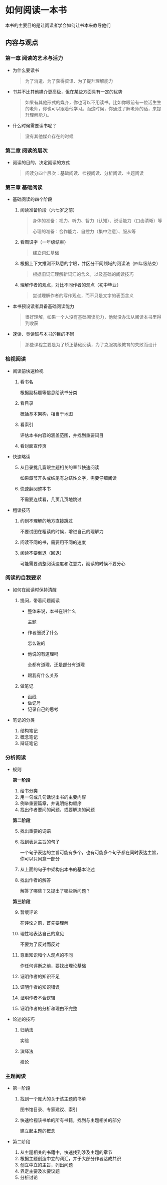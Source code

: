 # 如何阅读一本书

本书的主要目的是让阅读者学会如何让书本来教导他们

## 内容与观点

### 第一章 阅读的艺术与活力

- 为什么要读书

  > 为了消遣、为了获得资讯、为了提升理解能力

- 书并不比其他媒介更高级，但在某些方面具有一定的优势

  > 如果有其他形式的媒介，你也可以不用读书。比如你眼前有一位活生生的老师，你也可以跟着他学习。而这时候，你通过了解老师的话，来提升理解能力。

- 什么时候需要读书呢？

  > 没有其他媒介存在的时候

### 第二章 阅读的层次

- 阅读的目的，决定阅读的方式

  > 阅读分四个层次：基础阅读、检视阅读、分析阅读、主题阅读

### 第三章 基础阅读

- 基础阅读的四个阶段

  1. 阅读准备阶段（六七岁之前）

     > 身体的准备：视力、听力、智力（认知）、说话能力（口齿清晰）等
     >
     > 心理的准备：合作能力、自控力（集中注意）、服从等

  2. 看图识字（一年级结束）

     > 建立词汇基础

  3. 根据上下文推测不熟悉的字眼，并区分不同领域的阅读法（四年级结束）

     > 根据旧词汇理解新词汇的含义，以及基础的阅读技巧

  4. 理解作者的观点，对比不同作者的观点（初中毕业）

     > 尝试理解作者的写作观点，而不只是文字的表面含义

- 本书预设读者具备基础阅读能力

  > 很好理解，如果一个人没有基础阅读能力，他就没办法从阅读本书里得到收获

- 速读、竞读班与本书的目的不同

  > 那些课程主要是为了矫正基础阅读，为了克服初级教育的失败而设计

### 检视阅读

- 阅读前快速检视

  1. 看书名

     根据副标题等信息给该书分类

  2. 看目录

     概括基本架构，相当于地图

  3. 看索引

     评估本书内容的涵盖范围，并找到重要词目

  4. 看封面宣传页

- 快速略读

  5. 从目录挑几篇跟主题相关的章节快速阅读

     如果章节开头或结尾有总结性文字，需要仔细阅读

  6. 快速翻阅整本书

     不需要连续看，几页几页地跳过

- 粗读技巧

  1. 约到不理解的地方直接跳过

     不要试图在粗读的时候，增进自己的理解力

  2. 阅读不同的书，需要用不同的速度

  3. 阅读不要倒退（回退）

     可能需要调整阅读速度和注意力，阅读的时候不要分心

### 阅读的自我要求

- 如何在阅读时保持清醒

  1. 提问，带着问题阅读

     - 整体来说，本书在讲什么

       主题

     - 作者细说了什么

       怎么说的

     - 他说的有道理吗

       全都有道理，还是部分有道理

     - 跟我有什么关系

  2. 做笔记

     - 画线
     - 做记号
     - 记录自己的思考

- 笔记的分类

  1. 结构笔记
  2. 概念笔记
  3. 辩证笔记

### 分析阅读

- 规则

  **第一阶段**

  1. 给书分类
  2. 用一句或几句话说出书的主要内容
  3. 例举重要篇章，并说明结构顺序
  4. 找出作者要问的问题，或要解决的问题

  **第二阶段**

  5. 找出重要的词语

  6. 找到表达主旨的句子

     一个句子表达的主旨可能有多个，也有可能多个句子都在同时表达主旨，你可以只同意一部分

  7. 从上面的句子中架构出本书的基本论述

  8. 找出作者的解答

     解答了哪些？又提出了哪些新问题？

  **第三阶段**

  9. 暂缓评论

     在评论之前，首先要理解

  10. 理性地表达自己的意见

      不要为了反对而反对

  11. 尊重知识和个人观点的不同

      作任何评断之前，要找出理论基础

  12. 证明作者的知识不足

  13. 证明作者的知识错误

  14. 证明作者不合逻辑

  15. 证明作者的分析和理由不完整

- 论述的技巧

  1. 归纳法

     实验

  2. 演绎法

     推论

### 主题阅读

- 第一阶段

  1. 找到一个庞大的关于该主题的书单

     图书馆目录、专家建议、索引

  2. 快速检视该书单的所有书籍，找到与主题相关的部分

     建立起主题的概念

- 第二阶段

  1. 从主题相关的书籍中，快速找到涉及主题的章节
  2. 根据主题创造中立的词汇，并于大部分作者达成共识
  3. 创立中立的主旨，列出问题
  4. 界定主要及次要议题
  5. 分析讨论